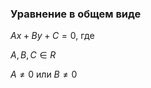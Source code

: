 ### Уравнение в общем виде
                            
                            
$Ax + By + C = 0$, где

$A, B, C \in R$

$A \neq 0$ или $B \neq 0$
